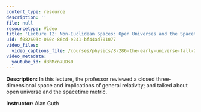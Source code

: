 ```yaml
---
content_type: resource
description: ''
file: null
resourcetype: Video
title: 'Lecture 12: Non-Euclidean Spaces: Open Universes and the Spacetime Metric'
uid: f082693c-060c-86cd-e241-bf44ad701077
video_files:
  video_captions_file: /courses/physics/8-286-the-early-universe-fall-2013/video-lectures/lecture-12-non-euclidean-spaces-open-universes-and-the-spacetime-metric/dBhMcn7UDs0.vtt
video_metadata:
  youtube_id: dBhMcn7UDs0
---
```


**Description:** In this lecture, the professor reviewed a closed three-dimensional space and implications of general relativity; and talked about open universe and the spacetime metric.

**Instructor:** Alan Guth